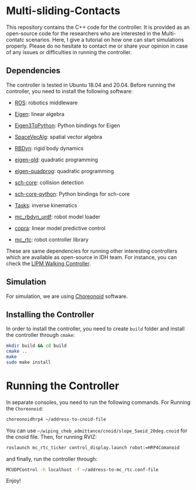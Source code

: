 # Multi-sliding-Contacts

This repository contains the C++ code for the controller. It is provided as an open-source code for the researchers who are interested in the Multi-contatc scenarios.
Here, I give a tutorial on how one can start simulations properly. Please do no hesitate to contact me or share your opinion in case of any issues or difficulties in running the controller.

## Dependencies

The controller is tested in Ubuntu 18.04 and 20.04. Before running the controller, you need to install the following software:

- [ROS](https://www.ros.org/): robotics middleware

- [Eigen](https://eigen.tuxfamily.org/index.php?title=Main_Page): linear algebra

- [Eigen3ToPython](https://github.com/jrl-umi3218/Eigen3ToPython): Python bindings for Eigen

- [SpaceVecAlg](https://github.com/jrl-umi3218/SpaceVecAlg): spatial vector algebra

- [RBDyn](https://github.com/jrl-umi3218/RBDyn/): rigid body dynamics

- [eigen-qld](https://github.com/jrl-umi3218/eigen-qld): quadratic programming

- [eigen-quadprog](https://github.com/jrl-umi3218/eigen-quadprog): quadratic programming

- [sch-core](https://github.com/jrl-umi3218/sch-core): collision detection

- [sch-core-python](https://github.com/jrl-umi3218/sch-core-python): Python bindings for sch-core

- [Tasks](https://github.com/jrl-umi3218/Tasks/): inverse kinematics

- [mc_rbdyn_urdf](https://github.com/jrl-umi3218/mc_rbdyn_urdf): robot model loader

- [copra](https://github.com/jrl-umi3218/copra): linear model predictive control

- [mc_rtc](https://github.com/jrl-umi3218/mc_rtc): robot controller library

These are same dependencies for running other interesting controllers which are available as open-source in IDH team. For instance, you can check the [LIPM Walking Controller](https://github.com/stephane-caron/lipm_walking_controller/).
## Simulation

For simulation, we are using [Choreonoid](https://choreonoid.org/en/) software. 

## Installing the Controller

In order to install the controller, you need to create `build` folder and install the controller through `cmake`:

```sh
mkdir build && cd build
cmake ..
make 
sudo make install
```
# Running the Controller

In separate consoles, you need to run the following commands. For Running the `Choreonoid`:

```sh
choreonoidhrp4 ~/address-to-cnoid-file
```
You can use `~/wiping_cheb_admittance/cnoid/slope_Saeid_20deg.cnoid` for the cnoid file. Then, for running RVIZ:

```sh
roslaunch mc_rtc_ticker control_display.launch robot:=HRP4Comanoid
```
and finally, run the controller through:

```sh
MCUDPControl -h localhost -f ~/address-to-mc_rtc.conf-file
```
Enjoy!
